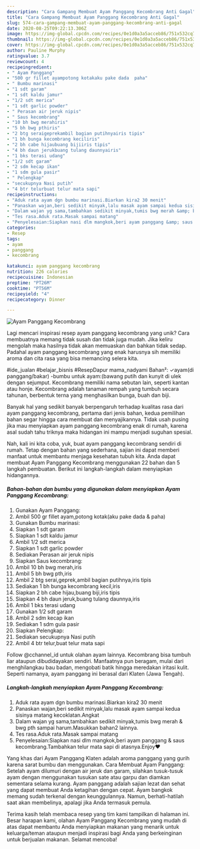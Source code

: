 ```yaml
---
description: "Cara Gampang Membuat Ayam Panggang Kecombrang Anti Gagal"
title: "Cara Gampang Membuat Ayam Panggang Kecombrang Anti Gagal"
slug: 574-cara-gampang-membuat-ayam-panggang-kecombrang-anti-gagal
date: 2020-08-25T09:22:13.306Z
image: https://img-global.cpcdn.com/recipes/0e1d0a3a5acceb86/751x532cq70/ayam-panggang-kecombrang-foto-resep-utama.jpg
thumbnail: https://img-global.cpcdn.com/recipes/0e1d0a3a5acceb86/751x532cq70/ayam-panggang-kecombrang-foto-resep-utama.jpg
cover: https://img-global.cpcdn.com/recipes/0e1d0a3a5acceb86/751x532cq70/ayam-panggang-kecombrang-foto-resep-utama.jpg
author: Pauline Murphy
ratingvalue: 3.7
reviewcount: 4
recipeingredient:
- " Ayam Panggang"
- "500 gr fillet ayampotong kotakaku pake dada  paha"
- " Bumbu marinasi"
- "1 sdt garam"
- "1 sdt kaldu jamur"
- "1/2 sdt merica"
- "1 sdt garlic powder"
- " Perasan air jeruk nipis"
- " Saus kecombrang"
- "10 bh bwg merahiris"
- "5 bh bwg pthiris"
- "2 btg seraigeprekambil bagian putihnyairis tipis"
- "1 bh bunga kecombrang keciliris"
- "2 bh cabe hijaubuang bijiiris tipis"
- "4 bh daun jerukbuang tulang daunnyairis"
- "1 bks terasi udang"
- "1/2 sdt garam"
- "2 sdm kecap ikan"
- "1 sdm gula pasir"
- " Pelengkap"
- "secukupnya Nasi putih"
- "4 btr telurbuat telur mata sapi"
recipeinstructions:
- "Aduk rata ayam dgn bumbu marinasi.Biarkan kira2 30 menit"
- "Panaskan wajan,beri sedikit minyak,lalu masak ayam sampai kedua sisinya matang kecoklatan.Angkat"
- "Dalam wajan yg sama,tambahkan sedikit minyak,tumis bwg merah &amp; bwg pth sampai harum.Masukkan bahan2 lainnya."
- "Tes rasa.Aduk rata.Masak sampai matang"
- "Penyelesaian:Siapkan nasi dlm mangkok,beri ayam panggang &amp; saus kecombrang.Tambahkan telur mata sapi di atasnya.Enjoy❤"
categories:
- Resep
tags:
- ayam
- panggang
- kecombrang

katakunci: ayam panggang kecombrang 
nutrition: 226 calories
recipecuisine: Indonesian
preptime: "PT26M"
cooktime: "PT56M"
recipeyield: "4"
recipecategory: Dinner

---
```



![Ayam Panggang Kecombrang](https://img-global.cpcdn.com/recipes/0e1d0a3a5acceb86/751x532cq70/ayam-panggang-kecombrang-foto-resep-utama.jpg)

Lagi mencari inspirasi resep ayam panggang kecombrang yang unik? Cara membuatnya memang tidak susah dan tidak juga mudah. Jika keliru mengolah maka hasilnya tidak akan memuaskan dan bahkan tidak sedap. Padahal ayam panggang kecombrang yang enak harusnya sih memiliki aroma dan cita rasa yang bisa memancing selera kita.

#ide_jualan #belajar_bisnis #ResepDapur mama_nadyami Bahan²: ✓ayam(di panggang/bakar) -bumbu untuk ayam:(bawang putih dan kunyit di ulek dengan sejumput. Kecombrang memiliki nama sebutan lain, seperti kantan atau honje. Kecombrang adalah tanaman rempah yang tumbuh secara tahunan, berbentuk terna yang menghasilkan bunga, buah dan biji.

Banyak hal yang sedikit banyak berpengaruh terhadap kualitas rasa dari ayam panggang kecombrang, pertama dari jenis bahan, kedua pemilihan bahan segar hingga cara membuat dan menyajikannya. Tidak usah pusing jika mau menyiapkan ayam panggang kecombrang enak di rumah, karena asal sudah tahu triknya maka hidangan ini mampu menjadi suguhan spesial.


Nah, kali ini kita coba, yuk, buat ayam panggang kecombrang sendiri di rumah. Tetap dengan bahan yang sederhana, sajian ini dapat memberi manfaat untuk membantu menjaga kesehatan tubuh kita. Anda dapat membuat Ayam Panggang Kecombrang menggunakan 22 bahan dan 5 langkah pembuatan. Berikut ini langkah-langkah dalam menyiapkan hidangannya.

<!--inarticleads1-->

##### Bahan-bahan dan bumbu yang digunakan dalam menyiapkan Ayam Panggang Kecombrang:

1. Gunakan  Ayam Panggang:
1. Ambil 500 gr fillet ayam,potong kotak(aku pake dada &amp; paha)
1. Gunakan  Bumbu marinasi:
1. Siapkan 1 sdt garam
1. Siapkan 1 sdt kaldu jamur
1. Ambil 1/2 sdt merica
1. Siapkan 1 sdt garlic powder
1. Sediakan  Perasan air jeruk nipis
1. Siapkan  Saus kecombrang:
1. Ambil 10 bh bwg merah,iris
1. Ambil 5 bh bwg pth,iris
1. Ambil 2 btg serai,geprek,ambil bagian putihnya,iris tipis
1. Sediakan 1 bh bunga kecombrang kecil,iris
1. Siapkan 2 bh cabe hijau,buang biji,iris tipis
1. Siapkan 4 bh daun jeruk,buang tulang daunnya,iris
1. Ambil 1 bks terasi udang
1. Gunakan 1/2 sdt garam
1. Ambil 2 sdm kecap ikan
1. Sediakan 1 sdm gula pasir
1. Siapkan  Pelengkap:
1. Sediakan secukupnya Nasi putih
1. Ambil 4 btr telur,buat telur mata sapi


Follow @cchannel_id untuk olahan ayam lainnya. Kecombrang bisa tumbuh liar ataupun dibudidayakan sendiri. Manfaatnya pun beragam, mulai dari menghilangkau bau badan, mengobati batik hingga meredakan iritasi kulit. Seperti namanya, ayam panggang ini berasal dari Klaten (Jawa Tengah). 

<!--inarticleads2-->

##### Langkah-langkah menyiapkan Ayam Panggang Kecombrang:

1. Aduk rata ayam dgn bumbu marinasi.Biarkan kira2 30 menit
1. Panaskan wajan,beri sedikit minyak,lalu masak ayam sampai kedua sisinya matang kecoklatan.Angkat
1. Dalam wajan yg sama,tambahkan sedikit minyak,tumis bwg merah &amp; bwg pth sampai harum.Masukkan bahan2 lainnya.
1. Tes rasa.Aduk rata.Masak sampai matang
1. Penyelesaian:Siapkan nasi dlm mangkok,beri ayam panggang &amp; saus kecombrang.Tambahkan telur mata sapi di atasnya.Enjoy❤


Yang khas dari Ayam Panggang Klaten adalah aroma panggang yang gurih karena sarat bumbu dan menggunakan. Cara Membuat Ayam Panggang: Setelah ayam dilumuri dengan air jeruk dan garam, silahkan tusuk-tusuk ayam dengan menggunakan tusukan sate atau garpu dan diamkan sementara selama kurang. Ayam panggang adalah sajian lezat dan sehat yang dapat membuat Anda ketagihan dengan cepat. Ayam bangkok memang sudah terkenal dengan keunggulannya. Namun, berhati-hatilah saat akan membelinya, apalagi jika Anda termasuk pemula. 

Terima kasih telah membaca resep yang tim kami tampilkan di halaman ini. Besar harapan kami, olahan Ayam Panggang Kecombrang yang mudah di atas dapat membantu Anda menyiapkan makanan yang menarik untuk keluarga/teman ataupun menjadi inspirasi bagi Anda yang berkeinginan untuk berjualan makanan. Selamat mencoba!
